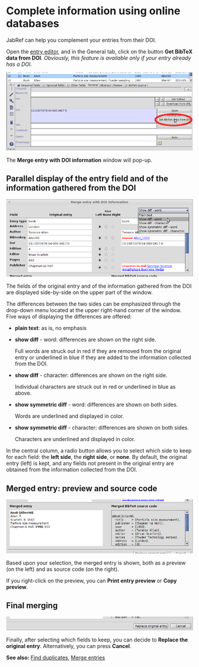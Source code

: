 # Complete information using online databases

JabRef can help you complement your entries from their DOI.

Open the [entry editor](../advanced/entryeditor/), and in the General tab, click on the button **Get BibTeX data from DOI**. _Obviously, this feature is available only if your entry already has a DOI._

![Screenshot of general tab](../.gitbook/assets/getbibtexdatafromdoi-main.png)

The **Merge entry with DOI information** window will pop-up.

## Parallel display of the entry field and of the information gathered from the DOI

![Screenshot of the parallel display](../.gitbook/assets/getbibtexdatafromdoi-paralleldisplay.png)

The fields of the original entry and of the information gathered from the DOI are displayed side-by-side on the upper part of the window.

The differences between the two sides can be emphasized through the drop-down menu located at the upper right-hand corner of the window. Five ways of displaying the differences are offered:

* **plain text**: as is, no emphasis
* **show diff** - word: differences are shown on the right side.

  Full words are struck out in red if they are removed from the original entry or underlined in blue if they are added to the information collected from the DOI.

* **show diff** - character: differences are shown on the right side.

  Individual characters are struck out in red or underlined in blue as above.

* **show symmetric diff** - word: differences are shown on both sides.

  Words are underlined and displayed in color.

* **show symmetric diff** - character: differences are shown on both sides.

  Characters are underlined and displayed in color.

In the central column, a radio button allows you to select which side to keep for each field: the **left side**, the **right side**, or **none**. By default, the original entry \(left\) is kept, and any fields not present in the original entry are obtained from the information collected from the DOI.

## Merged entry: preview and source code

![Screenshot of the preview and source code for the merged entry](../.gitbook/assets/getbibtexdatafromdoi-previewandcode.png)

Based upon your selection, the merged entry is shown, both as a preview \(on the left\) and as source code \(on the right\).

If you right-click on the preview, you can **Print entry preview** or **Copy preview**.

## Final merging

![Screenshot of choosing to replace the original entry or not](../.gitbook/assets/getbibtexdatafromdoi-selecting.png)

Finally, after selecting which fields to keep, you can decide to **Replace the original entry**. Alternatively, you can press **Cancel**.

**See also:** [Find duplicates](findduplicates.md), [Merge entries](mergeentries.md)

